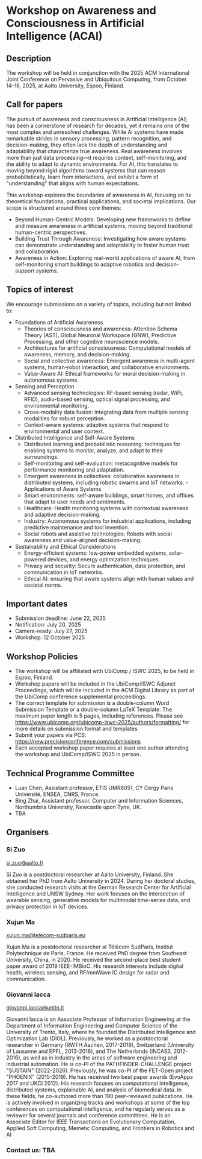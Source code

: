 # Workshop on Awareness and Consciousness in Artificial Intelligence (ACAI)
## Description

The workshop will be held in conjunction with the 2025 ACM International Joint Conference on Pervasive and Ubiquitous Computing, from October 14-16, 2025, at Aalto University, Espoo, Finland.

## Call for papers
The pursuit of awareness and consciousness in Artificial Intelligence (AI) has been a cornerstone of research for decades, yet it remains one of the most complex and unresolved challenges. While AI systems have made remarkable strides in sensory processing, pattern recognition, and decision-making, they often lack the depth of understanding and adaptability that characterize true awareness. Real awareness involves more than just data processing—it requires context, self-monitoring, and the ability to adapt to dynamic environments. For AI, this translates to moving beyond rigid algorithms toward systems that can reason probabilistically, learn from interactions, and exhibit a form of "understanding" that aligns with human expectations.

This workshop explores the boundaries of awareness in AI, focusing on its theoretical foundations, practical applications, and societal implications. Our scope is structured around three core themes:
- Beyond Human-Centric Models: Developing new frameworks to define and measure awareness in artificial systems, moving beyond traditional human-centric perspectives. 
- Building Trust Through Awareness: Investigating how aware systems can demonstrate understanding and adaptability to foster human trust and collaboration. 
- Awareness in Action: Exploring real-world applications of aware AI, from self-monitoring smart buildings to adaptive robotics and decision-support systems.

## Topics of interest
We encourage submissions on a variety of topics, including but not limited to:
- Foundations of Artificial Awareness
  - Theories of consciousness and awareness:  Attention Schema Theory (AST), Global Neuronal Workspace (GNW), Predictive Processing, and other cognitive neuroscience models. 
  - Architectures for artificial consciousness: Computational models of awareness, memory, and decision-making.
  - Social and collective awareness: Emergent awareness in multi-agent systems, human-robot interaction, and collaborative environments. 
  - Value-Aware AI: Ethical frameworks for moral decision-making in autonomous systems.
- Sensing and Perception
  - Advanced sensing technologies: RF-based sensing (radar, WiFi, RFID), audio-based sensing, optical signal processing, and environmental monitoring.
  - Cross-modality data fusion: integrating data from multiple sensing modalities for robust perception.
  - Context-aware systems: adaptive systems that respond to environmental and user context.
- Distributed Intelligence and Self-Aware Systems
  - Distributed learning and probabilistic reasoning: techniques for enabling systems to monitor, analyze, and adapt to their surroundings.
  - Self-monitoring and self-evaluation: metacognitive models for performance monitoring and adaptation.
  - Emergent awareness in collectives: collaborative awareness in distributed systems, including robotic swarms and IoT networks.
-Applications of Aware Systems 
  - Smart environments: self-aware buildings, smart homes, and offices that adapt to user needs and sentiments. 
  - Healthcare: Health monitoring systems with contextual awareness and adaptive decision-making. 
  - Industry: Autonomous systems for industrial applications, including predictive maintenance and tool invention. 
  - Social robots and assistive technologies: Robots with social awareness and value-aligned decision-making.
- Sustainability and Ethical Considerations 
  - Energy-efficient systems: low-power embedded systems, solar-powered devices, and energy optimization techniques. 
  - Privacy and security: Secure authentication, data protection, and communication in IoT networks. 
  - Ethical AI: ensuring that aware systems align with human values and societal norms. 


## Important dates
 - Submission deadline: June 22, 2025
 - Notification: July 20, 2025
 - Camera-ready: July 27, 2025
 - Workshop: 12 October 2025
 
## Workshop Policies
- The workshop will be affiliated with UbiComp / ISWC 2025, to be held in Espoo, Finland. 
- Workshop papers will be included in the UbiComp/ISWC Adjunct Proceedings, which will be included in the ACM Digital Library as part of the UbiComp conference supplemental proceedings. 
- The correct template for submission is a double-column Word Submission Template or a double-column LaTeX Template. The maximum paper length is 5 pages, including references. Please see <https://www.ubicomp.org/ubicomp-iswc-2025/authors/formatting/> for more details on submission format and templates. 
- Submit your papers via PCS: <https://new.precisionconference.com/submissions>
- Each accepted workshop paper requires at least one author attending the workshop and UbiComp/ISWC 2025 in person.

## Technical Programme Committee
- Luan Chen, Assistant professor, ETIS UMR8051, CY Cergy Paris Université, ENSEA, CNRS, France.
- Bing Zhai, Assistant professor, Computer and Information Sciences, Northumbria University, Newcastle upon Tyne, UK.
- TBA

## Organisers 

### Si Zuo
<si.zuo@aalto.fi>

Si Zuo is a postdoctoral researcher at Aalto University, Finland. She obtained her PhD from Aalto University in 2024. During her doctoral studies, she conducted research visits at the German Research Center for Artificial Intelligence and UNSW Sydney. Her work focuses on the intersection of wearable sensing, generative models for multimodal time-series data, and privacy protection in IoT devices.


### Xujun Ma
<xujun.ma@telecom-sudparis.eu>

Xujun Ma is a postdoctoral researcher at Télécom SudParis, Institut Polytechnique de Paris, France. He received PhD degree from Southeast University, China, in 2020. He received the second-place best student paper award of 2019 IEEE-IMBioC. His research interests include digital health, wireless sensing, and RF/mmWave IC design for radar and communication.

### Giovanni Iacca
<giovanni.iacca@unitn.it>

Giovanni Iacca is an Associate Professor of Information Engineering at the Department of Information Engineering and Computer Science of the University of Trento, Italy, where he founded the Distributed Intelligence and Optimization Lab (DIOL). Previously, he worked as a postdoctoral researcher in Germany (RWTH Aachen, 2017-2018), Switzerland (University of Lausanne and EPFL, 2013-2016), and The Netherlands (INCAS3, 2012-2016), as well as in industry in the areas of software engineering and industrial automation. He is co-PI of the PATHFINDER-CHALLENGE project "SUSTAIN" (2022-2026). Previously, he was co-PI of the FET-Open project "PHOENIX" (2015-2019). He has received two best paper awards (EvoApps 2017 and UKCI 2012). His research focuses on computational intelligence, distributed systems, explainable AI, and analysis of biomedical data. In these fields, he co-authored more than 190 peer-reviewed publications. He is actively involved in organizing tracks and workshops at some of the top conferences on computational intelligence, and he regularly serves as a reviewer for several journals and conference committees. He is an Associate Editor for IEEE Transactions on Evolutionary Computation, Applied Soft Computing, Memetic Computing, and Frontiers in Robotics and AI


### Contact us: TBA

